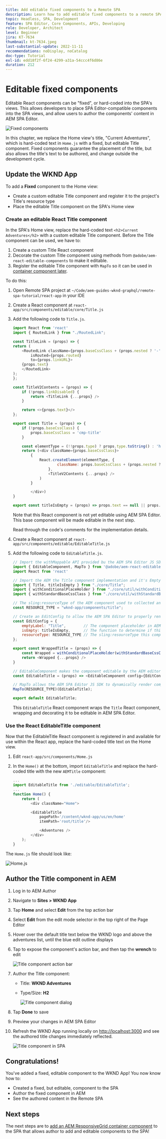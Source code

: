 ```yaml
---
title: Add editable fixed components to a Remote SPA
description: Learn how to add editable fixed components to a remote SPA.
topic: Headless, SPA, Development
feature: SPA Editor, Core Components, APIs, Developing
role: Developer, Architect
level: Beginner
jira: KT-7634
thumbnail: kt-7634.jpeg
last-substantial-update: 2022-11-11
recommendations: noDisplay, noCatalog
doc-type: Tutorial
exl-id: edd18f2f-6f24-4299-a31a-54ccc4f6d86e
duration: 212
---
```

# Editable fixed components

Editable React components can be "fixed", or hard-coded into the SPA's views. This allows developers to place SPA Editor-compatible components into the SPA views, and allow users to author the components' content in AEM SPA Editor.

![Fixed components](./assets/spa-fixed-component/intro.png)

In this chapter, we replace the Home view's title, "Current Adventures", which is hard-coded text in `Home.js` with a fixed, but editable Title component. Fixed components guarantee the placement of the title, but also allows the title's text to be authored, and change outside the development cycle.

## Update the WKND App 

To add a __Fixed__ component to the Home view:

+ Create a custom editable Title component and register it to the project's Title's resource type
+ Place the editable Title component on the SPA's Home view

### Create an editable React Title component

In the SPA's Home view, replace the hard-coded text `<h2>Current Adventures</h2>` with a custom editable Title component. Before the Title component can be used, we have to:

1. Create a custom Title React component
1. Decorate the custom Title component using methods from `@adobe/aem-react-editable-components` to make it editable.
1. Register the editable Title component with `MapTo` so it can be used in [container component later](./spa-container-component.md).

To do this:

1.  Open Remote SPA project at `~/Code/aem-guides-wknd-graphql/remote-spa-tutorial/react-app` in your IDE
1.  Create a React component at `react-app/src/components/editable/core/Title.js`
1.  Add the following code to `Title.js`. 

    ```javascript
    import React from 'react'
    import { RoutedLink } from "./RoutedLink";

    const TitleLink = (props) => {
    return (
        <RoutedLink className={props.baseCssClass + (props.nested ? '-' : '__') + 'link'} 
            isRouted={props.routed} 
            to={props.linkURL}>
        {props.text}
        </RoutedLink>
    );
    };

    const TitleV2Contents = (props) => {
        if (!props.linkDisabled) {
            return <TitleLink {...props} />
        }

        return <>{props.text}</>
    };

    export const Title = (props) => {
        if (!props.baseCssClass) {
            props.baseCssClass = 'cmp-title'
        }

        const elementType = (!!props.type) ? props.type.toString() : 'h3';
        return (<div className={props.baseCssClass}>
            {
                React.createElement(elementType, {
                        className: props.baseCssClass + (props.nested ? '-' : '__') + 'text',
                    },
                    <TitleV2Contents {...props} />
                )
            }

            </div>)
    }

    export const titleIsEmpty = (props) => props.text == null || props.text.trim().length === 0
    ```

    Note that this React component is not yet editable using AEM SPA Editor. This base component will be made editable in the next step.

    Read through the code's comments for the implementation details.

1.  Create a React component at `react-app/src/components/editable/EditableTitle.js`
1.  Add the following code to `EditableTitle.js`. 

    ```javascript
    // Import the withMappable API provided bu the AEM SPA Editor JS SDK
    import { EditableComponent, MapTo } from '@adobe/aem-react-editable-components';
    import React from 'react'

    // Import the AEM the Title component implementation and it's Empty Function
    import { Title, titleIsEmpty } from "./core/Title";
    import { withConditionalPlaceHolder } from "./core/util/withConditionalPlaceholder";
    import { withStandardBaseCssClass } from "./core/util/withStandardBaseCssClass";

    // The sling:resourceType of the AEM component used to collected and serialize the data this React component displays
    const RESOURCE_TYPE = "wknd-app/components/title";

    // Create an EditConfig to allow the AEM SPA Editor to properly render the component in the Editor's context
    const EditConfig = {
        emptyLabel: "Title",        // The component placeholder in AEM SPA Editor
        isEmpty: titleIsEmpty,      // The function to determine if this component has been authored
        resourceType: RESOURCE_TYPE // The sling:resourceType this component is mapped to
    };

    export const WrappedTitle = (props) => {
        const Wrapped = withConditionalPlaceHolder(withStandardBaseCssClass(Title, "cmp-title"), titleIsEmpty, "TitleV2")
        return <Wrapped {...props} />
    }

    // EditableComponent makes the component editable by the AEM editor, either rendered statically or in a container
    const EditableTitle = (props) => <EditableComponent config={EditConfig} {...props}><WrappedTitle /></EditableComponent>

    // MapTo allows the AEM SPA Editor JS SDK to dynamically render components added to SPA Editor Containers
    MapTo(RESOURCE_TYPE)(EditableTitle);

    export default EditableTitle;
    ```

    This `EditableTitle` React component wraps the `Title` React component, wrapping and decorating it to be editable in AEM SPA Editor.

### Use the React EditableTitle component

Now that the EditableTitle React component is registered in and available for use within the React app, replace the hard-coded title text on the Home view.

1.  Edit `react-app/src/components/Home.js`
1.  In the `Home()` at the bottom, import `EditableTitle` and replace the hard-coded title with the new `AEMTitle` component:
     
    ```javascript
    ...
    import EditableTitle from './editable/EditableTitle';
    ...
    function Home() {
        return (
            <div className="Home">

            <EditableTitle
                pagePath='/content/wknd-app/us/en/home'
                itemPath='root/title'/>

                <Adventures />
            </div>
        );
    }
    ```

The `Home.js` file should look like:

![Home.js](./assets/spa-fixed-component/home-js-update.png)

## Author the Title component in AEM

1.  Log in to AEM Author
1.  Navigate to __Sites > WKND App__
1.  Tap __Home__ and select __Edit__ from the top action bar
1.  Select __Edit__ from the edit mode selector in the top right of the Page Editor
1.  Hover over the default title text below the WKND logo and above the adventures list, until the blue edit outline displays
1.  Tap to expose the component's action bar, and then tap the __wrench__  to edit

    ![Title component action bar](./assets/spa-fixed-component/title-action-bar.png)

1.  Author the Title component:
    +   Title: __WKND Adventures__
    +   Type/Size: __H2__

        ![Title component dialog](./assets/spa-fixed-component/title-dialog.png)

1.  Tap __Done__ to save
1.  Preview your changes in AEM SPA Editor
1.  Refresh the WKND App running locally on [http://localhost:3000](http://localhost:3000) and see the authored title changes immediately reflected.

    ![Title component in SPA](./assets/spa-fixed-component/title-final.png)

## Congratulations!

You've added a fixed, editable component to the WKND App! You now know how to:

+ Created a fixed, but editable, component to the SPA
+ Author the fixed component in AEM
+ See the authored content in the Remote SPA

## Next steps

The next steps are to [add an AEM ResponsiveGrid container component](./spa-container-component.md) to the SPA that allows author to add and editable components to the SPA!
